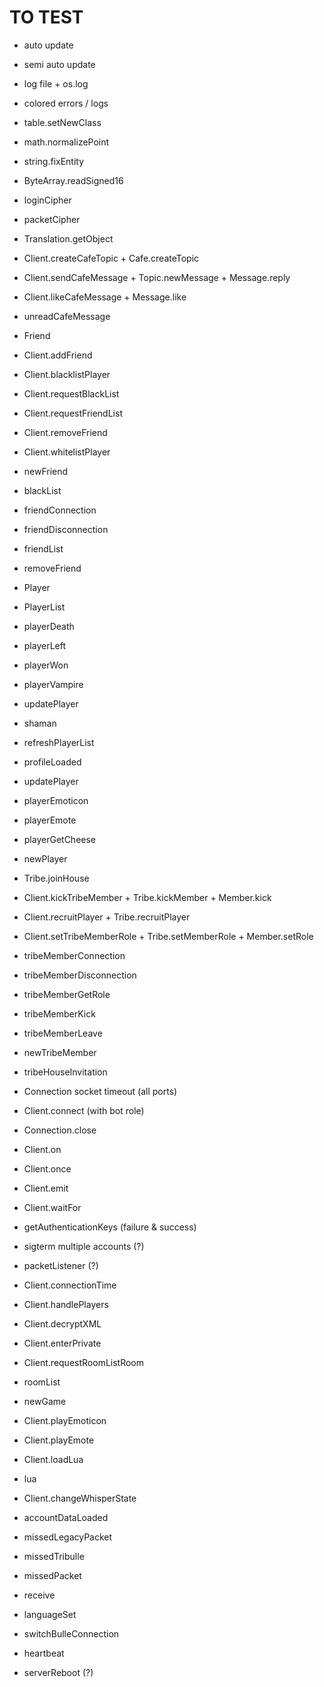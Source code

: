 # TO TEST
- auto update
- semi auto update
- log file + os.log
- colored errors / logs
- table.setNewClass
- math.normalizePoint
- string.fixEntity
- ByteArray.readSigned16
- loginCipher
- packetCipher

- Translation.getObject

- Client.createCafeTopic + Cafe.createTopic
- Client.sendCafeMessage + Topic.newMessage + Message.reply
- Client.likeCafeMessage + Message.like
- unreadCafeMessage

- Friend
- Client.addFriend
- Client.blacklistPlayer
- Client.requestBlackList
- Client.requestFriendList
- Client.removeFriend
- Client.whitelistPlayer
- newFriend
- blackList
- friendConnection
- friendDisconnection
- friendList
- removeFriend

- Player
- PlayerList
- playerDeath
- playerLeft
- playerWon
- playerVampire
- updatePlayer
- shaman
- refreshPlayerList
- profileLoaded
- updatePlayer
- playerEmoticon
- playerEmote
- playerGetCheese
- newPlayer

- Tribe.joinHouse
- Client.kickTribeMember + Tribe.kickMember + Member.kick
- Client.recruitPlayer + Tribe.recruitPlayer
- Client.setTribeMemberRole + Tribe.setMemberRole + Member.setRole
- tribeMemberConnection
- tribeMemberDisconnection
- tribeMemberGetRole
- tribeMemberKick
- tribeMemberLeave
- newTribeMember
- tribeHouseInvitation

- Connection socket timeout (all ports)
- Client.connect (with bot role)
- Connection.close

- Client.on
- Client.once
- Client.emit
- Client.waitFor

- getAuthenticationKeys (failure & success)
- sigterm multiple accounts (?)
- packetListener (?)

- Client.connectionTime
- Client.handlePlayers

- Client.decryptXML
- Client.enterPrivate
- Client.requestRoomListRoom
- roomList
- newGame

- Client.playEmoticon
- Client.playEmote

- Client.loadLua
- lua

- Client.changeWhisperState

- accountDataLoaded

- missedLegacyPacket
- missedTribulle
- missedPacket
- receive

- languageSet

- switchBulleConnection
- heartbeat
- serverReboot (?)
